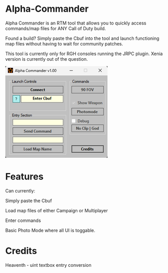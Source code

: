 # Alpha-Commander
Alpha Commander is an RTM tool that allows you to quickly access commands/map files for ANY Call of Duty build.

Found a build? Simply paste the Cbuf into the tool and launch functioning map files without having to wait for community patches.

This tool is currently only for RGH consoles running the JRPC plugin. Xenia version is currently out of the question.

![image](etc/v1_00-Image.png)

# Features
Can currently:

Simply paste the Cbuf

Load map files of either Campaign or Multiplayer

Enter commands

Basic Photo Mode where all UI is toggable.

# Credits
Heaventh - uint textbox entry conversion
